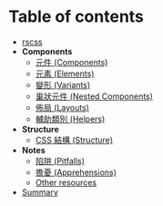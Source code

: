 # Table of contents

- [rscss](../README.md)
- **Components**
  - [元件 (Components)](components.md)
  - [元素 (Elements)](elements.md)
  - [變形 (Variants)](variants.md)
  - [巢狀元件 (Nested Components)](nested-components.md)
  - [佈局 (Layouts)](layouts.md)
  - [輔助類別 (Helpers)](helpers.md)
- **Structure**
  - [CSS 結構 (Structure)](css-structure.md)
- **Notes**
  - [陷阱 (Pitfalls)](pitfalls.md)
  - [擔憂 (Apprehensions)](apprehensions.md)
  - [Other resources](other-resources.md)
- [Summary](summary.md)
